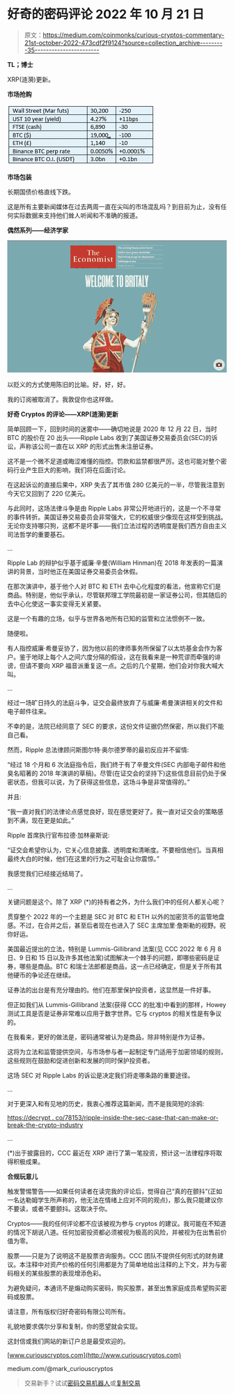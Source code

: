 # 好奇的密码评论 2022 年 10 月 21 日

> 原文：<https://medium.com/coinmonks/curious-cryptos-commentary-21st-october-2022-473cdf2f9124?source=collection_archive---------35----------------------->

**TL；博士**

XRP(涟漪)更新。

**市场抢购**

![](img/af7d6dfb8fe9da0ea678a501c502a3e9.png)

**市场包装**

长期国债价格直线下跌。

这是所有主要新闻媒体在过去两周一直在尖叫的市场混乱吗？到目前为止，没有任何实际数据来支持他们耸人听闻和不准确的报道。

**偶然系列——经济学家**

![](img/5e729b34044263714f8ddbe2202ae8dd.png)

以贬义的方式使用陈旧的比喻。好，好，好。

我的订阅被取消了。我敦促你也这样做。

**好奇 Cryptos 的评论——XRP(涟漪)更新**

简单回顾一下，回到时间的迷雾中——确切地说是 2020 年 12 月 22 日，当时 BTC 的股价在 20 出头——Ripple Labs 收到了美国证券交易委员会(SEC)的诉讼，声称该公司一直在以 XRP 的形式出售未注册证券。

这不是一个微不足道或晦涩难懂的指控。罚款和监禁都很严厉。这也可能对整个密码行业产生巨大的影响，我们将在后面讨论。

在这起诉讼的直接后果中，XRP 失去了其市值 280 亿美元的一半，尽管我注意到今天它又回到了 220 亿美元。

与此同时，这场法律斗争是由 Ripple Labs 非常公开地进行的，这是一个不寻常的事件转折。美国证券交易委员会非常强大，它的权威很少像现在这样受到挑战。无论你支持哪只狗，这都不是坏事——我们立法过程的透明度是我们西方自由主义司法哲学的重要基石。

…

Ripple Lab 的辩护似乎基于威廉·辛曼(William Hinman)在 2018 年发表的一篇演讲的背景，当时他正在美国证券交易委员会休假。

在那次演讲中，基于他个人对 BTC 和 ETH 去中心化程度的看法，他宣称它们是商品。特别是，他似乎承认，尽管联邦理工学院最初是一家证券公司，但其随后的去中心化使这一事实变得无关紧要。

这是一个有趣的立场，似乎与世界各地所有已知的监管和立法惯例不一致。

随便啦。

有人指控威廉·希曼妥协了，因为他以前的律师事务所保留了以太坊基金会作为客户。鉴于地球上每个人之间六度分隔的假设，这在我看来是一种荒谬而牵强的诽谤，但请不要向 XRP 福音派重复这一点。之后的几个星期，他们会对你我大喊大叫。

…

经过一场旷日持久的法庭斗争，证交会最终放弃了与威廉·希曼演讲相关的文件和电子邮件往来。

不幸的是，法院已经同意了 SEC 的要求，这份文件证据仍然保密，所以我们不能自己看。

然而，Ripple 总法律顾问斯图尔特·奥尔德罗蒂的最初反应并不留情:

“经过 18 个月和 6 次法庭指令后，我们终于有了辛曼文件(SEC 内部电子邮件和他臭名昭著的 2018 年演讲的草稿)。尽管(在证交会的坚持下)这些信息目前仍处于保密状态，但我可以说，为了获得这些信息，这场斗争是非常值得的。”

并且:

“我一直对我们的法律论点感觉良好，现在感觉更好了。我一直对证交会的策略感到不满，现在更是如此。”

Ripple 首席执行官布拉德·加林豪斯说:

“证交会希望你认为，它关心信息披露、透明度和清晰度。不要相信他们。当真相最终大白的时候，他们在这里的行为之可耻会让你震惊。”

我感觉我们已经接近结局了。

…

关键问题是这个。除了 XRP (*)的持有者之外，为什么我们中的任何人都关心呢？

贯穿整个 2022 年的一个主题是 SEC 对 BTC 和 ETH 以外的加密货币的监管地盘感。不过，在合并之后，甚至后者现在也进入了 SEC 主席加里·詹斯勒的视野。祝你好运。

美国最近提出的立法，特别是 Lummis-Gillibrand 法案(见 CCC 2022 年 6 月 8 日、9 日和 15 日以及许多其他法案)试图解决一个棘手的问题，即哪些密码是证券，哪些是商品。BTC 和瑞士法郎都是商品，这一点已经确定，但是关于所有其他硬币的争论还在继续。

证券法的出台是有充分理由的。他们在那里保护投资者，这显然是一件好事。

但正如我们从 Lummis-Gillibrand 法案(获得 CCC 的批准)中看到的那样，Howey 测试工具是否是证券非常难以应用于数字世界。它与 cryptos 的相关性是有争议的。

在我看来，更好的做法是，密码通常被认为是商品，除非特别是作为证券。

这将为立法和监管提供空间，与市场参与者一起制定专门适用于加密领域的规则，这些规则在鼓励和促进创新和发展的同时保护投资者。

这场 SEC 对 Ripple Labs 的诉讼是决定我们将走哪条路的重要途径。

…

对于更深入和有见地的历史，我衷心推荐这篇新闻，而不是我简短的涂鸦:

[https://decrypt . co/78153/ripple-inside-the-sec-case-that-can-make-or-break-the-crypto-industry](https://decrypt.co/78153/ripple-inside-the-sec-case-that-could-make-or-break-the-crypto-industry)

…

(*)出于披露目的，CCC 最近在 XRP 进行了第一笔投资，预计这一法律程序将取得积极成果。

**合规玩意儿**

触发警惕警告——如果任何读者在读完我的评论后，觉得自己“真的在颤抖”(正如一名达勒姆学生所声称的，他无法在情绪上应对不同的观点)，那么我只能建议你不要读，或者不要颤抖。这取决于你。

Cryptos——我的任何评论都不应该被视为参与 cryptos 的建议。我可能在不知道的情况下胡说八道。任何加密投资都必须被视为极高的风险，并被视为在出售前价值为零。

股票——只是为了说明这不是股票咨询服务。CCC 团队不提供任何形式的财务建议。本注释中对资产价格的任何引用都是为了简单地给出注释的上下文，并为与密码相关的某些股票的表现增添色彩。

为避免疑问，本通讯不是煽动购买密码，购买股票，甚至出售家庭成员希望购买密码或股票。

请注意，所有版权归好奇密码有限公司所有。

礼貌地要求偶尔分享和复制，你的愿望就会实现。

这封信或我们网站的新订户总是最受欢迎的。

[www.curiouscryptos.com](http://www.curiouscryptos.com)

medium.com/@mark_curiouscryptos

> 交易新手？试试[密码交易机器人](/coinmonks/crypto-trading-bot-c2ffce8acb2a)或[复制交易](/coinmonks/top-10-crypto-copy-trading-platforms-for-beginners-d0c37c7d698c)